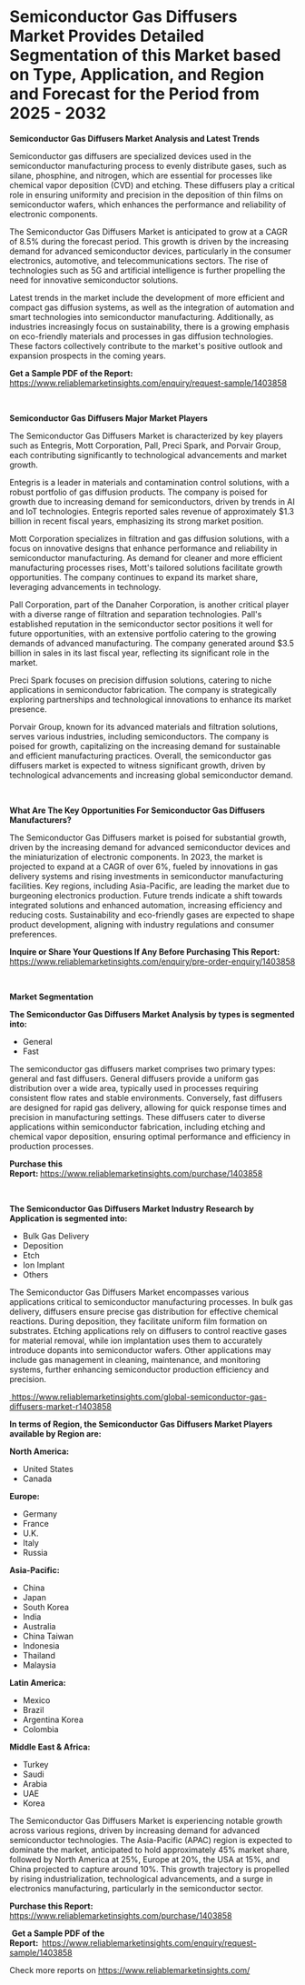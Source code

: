 <p><h1>Semiconductor Gas Diffusers Market Provides Detailed Segmentation of this Market based on Type, Application, and Region and Forecast for the Period from 2025 - 2032</h1></p><p><strong>Semiconductor Gas Diffusers Market Analysis and Latest Trends</strong></p>
<p><p>Semiconductor gas diffusers are specialized devices used in the semiconductor manufacturing process to evenly distribute gases, such as silane, phosphine, and nitrogen, which are essential for processes like chemical vapor deposition (CVD) and etching. These diffusers play a critical role in ensuring uniformity and precision in the deposition of thin films on semiconductor wafers, which enhances the performance and reliability of electronic components.</p><p>The Semiconductor Gas Diffusers Market is anticipated to grow at a CAGR of 8.5% during the forecast period. This growth is driven by the increasing demand for advanced semiconductor devices, particularly in the consumer electronics, automotive, and telecommunications sectors. The rise of technologies such as 5G and artificial intelligence is further propelling the need for innovative semiconductor solutions.</p><p>Latest trends in the market include the development of more efficient and compact gas diffusion systems, as well as the integration of automation and smart technologies into semiconductor manufacturing. Additionally, as industries increasingly focus on sustainability, there is a growing emphasis on eco-friendly materials and processes in gas diffusion technologies. These factors collectively contribute to the market's positive outlook and expansion prospects in the coming years.</p></p>
<p><strong>Get a Sample PDF of the Report:&nbsp;</strong> <a href="https://www.reliablemarketinsights.com/enquiry/request-sample/1403858?utm_campaign=2885&utm_medium=2&utm_source=Github&utm_content=ia&utm_term=28032025&utm_id=semiconductor-gas-diffusers">https://www.reliablemarketinsights.com/enquiry/request-sample/1403858</a></p>
<p>&nbsp;</p>
<p><strong>Semiconductor Gas Diffusers Major Market Players</strong></p>
<p><p>The Semiconductor Gas Diffusers Market is characterized by key players such as Entegris, Mott Corporation, Pall, Preci Spark, and Porvair Group, each contributing significantly to technological advancements and market growth.</p><p>Entegris is a leader in materials and contamination control solutions, with a robust portfolio of gas diffusion products. The company is poised for growth due to increasing demand for semiconductors, driven by trends in AI and IoT technologies. Entegris reported sales revenue of approximately $1.3 billion in recent fiscal years, emphasizing its strong market position.</p><p>Mott Corporation specializes in filtration and gas diffusion solutions, with a focus on innovative designs that enhance performance and reliability in semiconductor manufacturing. As demand for cleaner and more efficient manufacturing processes rises, Mott's tailored solutions facilitate growth opportunities. The company continues to expand its market share, leveraging advancements in technology.</p><p>Pall Corporation, part of the Danaher Corporation, is another critical player with a diverse range of filtration and separation technologies. Pall's established reputation in the semiconductor sector positions it well for future opportunities, with an extensive portfolio catering to the growing demands of advanced manufacturing. The company generated around $3.5 billion in sales in its last fiscal year, reflecting its significant role in the market.</p><p>Preci Spark focuses on precision diffusion solutions, catering to niche applications in semiconductor fabrication. The company is strategically exploring partnerships and technological innovations to enhance its market presence.</p><p>Porvair Group, known for its advanced materials and filtration solutions, serves various industries, including semiconductors. The company is poised for growth, capitalizing on the increasing demand for sustainable and efficient manufacturing practices. Overall, the semiconductor gas diffusers market is expected to witness significant growth, driven by technological advancements and increasing global semiconductor demand.</p></p>
<p>&nbsp;</p>
<p><strong>What Are The Key Opportunities For Semiconductor Gas Diffusers Manufacturers?</strong></p>
<p><p>The Semiconductor Gas Diffusers market is poised for substantial growth, driven by the increasing demand for advanced semiconductor devices and the miniaturization of electronic components. In 2023, the market is projected to expand at a CAGR of over 6%, fueled by innovations in gas delivery systems and rising investments in semiconductor manufacturing facilities. Key regions, including Asia-Pacific, are leading the market due to burgeoning electronics production. Future trends indicate a shift towards integrated solutions and enhanced automation, increasing efficiency and reducing costs. Sustainability and eco-friendly gases are expected to shape product development, aligning with industry regulations and consumer preferences.</p></p>
<p><strong>Inquire or Share Your Questions If Any Before Purchasing This Report:</strong> <a href="https://www.reliablemarketinsights.com/enquiry/pre-order-enquiry/1403858?utm_campaign=2885&utm_medium=2&utm_source=Github&utm_content=ia&utm_term=28032025&utm_id=semiconductor-gas-diffusers">https://www.reliablemarketinsights.com/enquiry/pre-order-enquiry/1403858</a></p>
<p>&nbsp;</p>
<p><strong>Market Segmentation</strong></p>
<p><strong>The Semiconductor Gas Diffusers Market Analysis by types is segmented into:</strong></p>
<p><ul><li>General</li><li>Fast</li></ul></p>
<p><p>The semiconductor gas diffusers market comprises two primary types: general and fast diffusers. General diffusers provide a uniform gas distribution over a wide area, typically used in processes requiring consistent flow rates and stable environments. Conversely, fast diffusers are designed for rapid gas delivery, allowing for quick response times and precision in manufacturing settings. These diffusers cater to diverse applications within semiconductor fabrication, including etching and chemical vapor deposition, ensuring optimal performance and efficiency in production processes.</p></p>
<p><strong>Purchase this Report:&nbsp;</strong><a href="https://www.reliablemarketinsights.com/purchase/1403858?utm_campaign=2885&utm_medium=2&utm_source=Github&utm_content=ia&utm_term=28032025&utm_id=semiconductor-gas-diffusers">https://www.reliablemarketinsights.com/purchase/1403858</a></p>
<p>&nbsp;</p>
<p><strong>The Semiconductor Gas Diffusers Market Industry Research by Application is segmented into:</strong></p>
<p><ul><li>Bulk Gas Delivery</li><li>Deposition</li><li>Etch</li><li>Ion Implant</li><li>Others</li></ul></p>
<p><p>The Semiconductor Gas Diffusers Market encompasses various applications critical to semiconductor manufacturing processes. In bulk gas delivery, diffusers ensure precise gas distribution for effective chemical reactions. During deposition, they facilitate uniform film formation on substrates. Etching applications rely on diffusers to control reactive gases for material removal, while ion implantation uses them to accurately introduce dopants into semiconductor wafers. Other applications may include gas management in cleaning, maintenance, and monitoring systems, further enhancing semiconductor production efficiency and precision.</p></p>
<p><a href="https://www.reliablemarketinsights.com/global-semiconductor-gas-diffusers-market-r1403858?utm_campaign=2885&utm_medium=2&utm_source=Github&utm_content=ia&utm_term=28032025&utm_id=semiconductor-gas-diffusers">&nbsp;https://www.reliablemarketinsights.com/global-semiconductor-gas-diffusers-market-r1403858</a></p>
<p><strong>In terms of Region, the Semiconductor Gas Diffusers Market Players available by Region are:</strong></p>
<p>
    <p> <strong> North America: </strong>
        <ul>
            <li>United States</li>
            <li>Canada</li>
        </ul>
        </p> 
    <p> <strong> Europe: </strong>
        <ul>
            <li>Germany</li>
            <li>France</li>
            <li>U.K.</li>
            <li>Italy</li>
            <li>Russia</li>
        </ul>
        </p> 
    <p> <strong> Asia-Pacific: </strong>
        <ul>
            <li>China</li>
            <li>Japan</li>
            <li>South Korea</li>
            <li>India</li>
            <li>Australia</li>
            <li>China Taiwan</li>
            <li>Indonesia</li>
            <li>Thailand</li>
            <li>Malaysia</li>
        </ul>
        </p> 
    <p> <strong> Latin America: </strong>
        <ul>
            <li>Mexico</li>
            <li>Brazil</li>
            <li>Argentina Korea</li>
            <li>Colombia</li>
        </ul>
        </p> 
    <p> <strong> Middle East & Africa: </strong>
        <ul>
            <li>Turkey</li>
            <li>Saudi</li>
            <li>Arabia</li>
            <li>UAE</li>
            <li>Korea</li>
        </ul>
    </p>
    </p>
<p><p>The Semiconductor Gas Diffusers Market is experiencing notable growth across various regions, driven by increasing demand for advanced semiconductor technologies. The Asia-Pacific (APAC) region is expected to dominate the market, anticipated to hold approximately 45% market share, followed by North America at 25%, Europe at 20%, the USA at 15%, and China projected to capture around 10%. This growth trajectory is propelled by rising industrialization, technological advancements, and a surge in electronics manufacturing, particularly in the semiconductor sector.</p></p>
<p><strong>Purchase this Report: </strong><a href="https://www.reliablemarketinsights.com/purchase/1403858?utm_campaign=2885&utm_medium=2&utm_source=Github&utm_content=ia&utm_term=28032025&utm_id=semiconductor-gas-diffusers">https://www.reliablemarketinsights.com/purchase/1403858</a></p>
<p>&nbsp;<strong>Get a Sample PDF of the Report:&nbsp;&nbsp;</strong><a href="https://www.reliablemarketinsights.com/enquiry/request-sample/1403858?utm_campaign=2885&utm_medium=2&utm_source=Github&utm_content=ia&utm_term=28032025&utm_id=semiconductor-gas-diffusers">https://www.reliablemarketinsights.com/enquiry/request-sample/1403858</a></p>
<p><strong></strong></p>
<p>Check more reports on <a href="https://www.reliablemarketinsights.com/?utm_campaign=2885&utm_medium=2&utm_source=Github&utm_content=ia&utm_term=28032025&utm_id=semiconductor-gas-diffusers">https://www.reliablemarketinsights.com/</a></p>